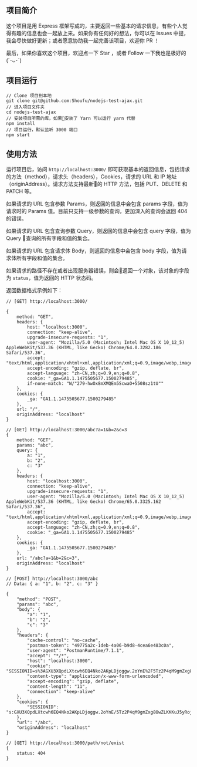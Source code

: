 ## 项目简介
这个项目是用 Express 框架写成的，主要返回一些基本的请求信息，有些个人觉得有趣的信息也会一起放上来。如果你有任何好的想法，你可以在 Issues 中提，我会尽快做好更新；或者愿意协助我一起完善该项目，欢迎你 PR ！

最后，如果你喜欢这个项目，欢迎点一下 Star ，或者 Follow 一下我也是极好的 (´･ᴗ･`)

## 项目运行
```
// Clone 项目到本地
git clone git@github.com:Shoufu/nodejs-test-ajax.git
// 进入项目文件夹
cd nodejs-test-ajax
// 安装项目所需的库，如果安装了 Yarn 可以运行 yarn 代替
npm install
// 项目运行，默认监听 3000 端口
npm start
```

## 使用方法
运行项目后，访问 `http://localhost:3000/` 即可获取基本的返回信息，包括请求的方法（method），请求头（headers），Cookies，请求的 URL 和 IP 地址（originAddress）。请求方法支持最新的 HTTP 方法，包括 PUT、DELETE 和 PATCH 等。

如果请求的 URL 包含参数 Params，则返回的信息中会包含 params 字段，值为请求时的 Params 值。目前只支持一级参数的查询，更加深入的查询会返回 404 的错误。

如果请求的 URL 包含查询参数 Query，则返回的信息中会包含 query 字段，值为 Query 查询的所有字段和值的集合。

如果请求的 URL 包含请求体 Body，则返回的信息中会包含 body 字段，值为请求体所有字段和值的集合。

如果请求的路径不存在或者出现服务器错误，则会返回一个对象，该对象的字段为 `status`，值为返回的 HTTP 状态码。

返回数据格式示例如下：
```
// [GET] http://localhost:3000/

{
    method: "GET",
    headers: {
        host: "localhost:3000",
        connection: "keep-alive",
        upgrade-insecure-requests: "1",
        user-agent: "Mozilla/5.0 (Macintosh; Intel Mac OS X 10_12_5) AppleWebKit/537.36 (KHTML, like Gecko) Chrome/64.0.3282.186 Safari/537.36",
        accept: "text/html,application/xhtml+xml,application/xml;q=0.9,image/webp,image/apng,*/*;q=0.8",
        accept-encoding: "gzip, deflate, br",
        accept-language: "zh-CN,zh;q=0.9,en;q=0.8",
        cookie: "_ga=GA1.1.1475505677.1500279485",
        if-none-match: "W/"279-hwOx8mXMQEm5ScwaO+5508sz1tU""
    },
    cookies: {
        _ga: "GA1.1.1475505677.1500279485"
    },
    url: "/",
    originAddress: "localhost"
}
```
```
// [GET] http://localhost:3000/abc?a=1&b=2&c=3
{
    method: "GET",
    params: "abc",
    query: {
        a: "1",
        b: "2",
        c: "3"
    },
    headers: {
        host: "localhost:3000",
        connection: "keep-alive",
        upgrade-insecure-requests: "1",
        user-agent: "Mozilla/5.0 (Macintosh; Intel Mac OS X 10_12_5) AppleWebKit/537.36 (KHTML, like Gecko) Chrome/65.0.3325.162 Safari/537.36",
        accept: "text/html,application/xhtml+xml,application/xml;q=0.9,image/webp,image/apng,*/*;q=0.8",
        accept-encoding: "gzip, deflate, br",
        accept-language: "zh-CN,zh;q=0.9,en;q=0.8",
        cookie: "_ga=GA1.1.1475505677.1500279485"
    },
    cookies: {
        _ga: "GA1.1.1475505677.1500279485"
    },
    url: "/abc?a=1&b=2&c=3",
    originAddress: "localhost"
}
```
```
// [POST] http://localhost:3000/abc
// Data: { a: "1", b: "2", c: "3" }

{
    "method": "POST",
    "params": "abc",
    "body": {
        "a": "1",
        "b": "2",
        "c": "3"
    },
    "headers": {
        "cache-control": "no-cache",
        "postman-token": "49775a2c-1deb-4a06-b9d8-4cea6e483c0a",
        "user-agent": "PostmanRuntime/7.1.1",
        "accept": "*/*",
        "host": "localhost:3000",
        "cookie": "SESSIONID=s%3AGXU3XQpdLXtcwh6EQ4Nko2AKpLDjoggw.2oYnE%2F5Tz2P4qM9gmZxg8OwZLKKKuJ5yRojFwf9m4Yw",
        "content-type": "application/x-www-form-urlencoded",
        "accept-encoding": "gzip, deflate",
        "content-length": "11",
        "connection": "keep-alive"
    },
    "cookies": {
        "SESSIONID": "s:GXU3XQpdLXtcwh6EQ4Nko2AKpLDjoggw.2oYnE/5Tz2P4qM9gmZxg8OwZLKKKuJ5yRojFwf9m4Yw"
    },
    "url": "/abc",
    "originAddress": "localhost"
}
```
```
// [GET] http://localhost:3000/path/not/exist
{
    status: 404
}
```